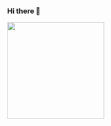 ### Hi there 👋

<!--
**BerryLiu2002/BerryLiu2002** is a ✨ _special_ ✨ repository because its `README.md` (this file) appears on your GitHub profile.

Here are some ideas to get you started:

- 🔭 I’m currently working on ...
- 🌱 I’m currently learning ...
- 👯 I’m looking to collaborate on ...
- 🤔 I’m looking for help with ...
- 💬 Ask me about ...
- 📫 How to reach me: ...
- 😄 Pronouns: ...
- ⚡ Fun fact: ...
-->
<img src="https://github-readme-stats.vercel.app/api?username=berryliu2002&&show_icons=true&title_color=ffffff&icon_color=bb2acf&text_color=daf7dc&bg_color=151515" style="height:225px"/>
